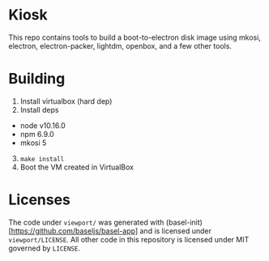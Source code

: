 # Kiosk 

This repo contains tools to build a boot-to-electron disk image using mkosi,
electron, electron-packer, lightdm, openbox, and a few other tools. 

# Building

1. Install virtualbox (hard dep)
2. Install deps
  * node v10.16.0
  * npm 6.9.0
  * mkosi 5
3. `make install`
4. Boot the VM created in VirtualBox

# Licenses 

The code under `viewport/` was generated with (basel-init)[https://github.com/baseljs/basel-app]
and is licensed under `viewport/LICENSE`. All other code in this repository is
licensed under MIT governed by `LICENSE`.
